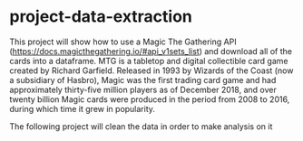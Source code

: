 # project-data-extraction

This project will show how to use a Magic The Gathering API (https://docs.magicthegathering.io/#api_v1sets_list) and download all of the cards into a dataframe. MTG is a tabletop and digital collectible card game created by Richard Garfield. Released in 1993 by Wizards of the Coast (now a subsidiary of Hasbro), Magic was the first trading card game and had approximately thirty-five million players as of December 2018, and over twenty billion Magic cards were produced in the period from 2008 to 2016, during which time it grew in popularity.

The following project will clean the data in order to make analysis on it
